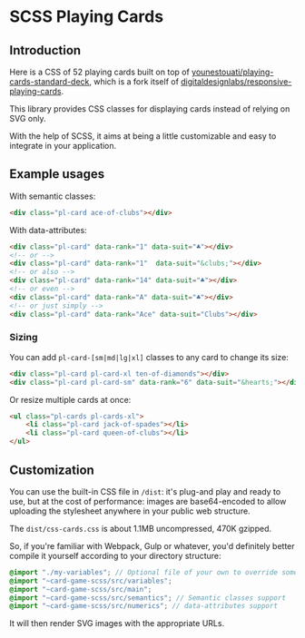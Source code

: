 # SCSS Playing Cards

## Introduction

Here is a CSS of 52 playing cards built on top of [younestouati/playing-cards-standard-deck](https://github.com/younestouati/playing-cards-standard-deck), 
which is a fork itself of [digitaldesignlabs/responsive-playing-cards](https://github.com/digitaldesignlabs/responsive-playing-cards).

This library provides CSS classes for displaying cards instead of relying on SVG only.

With the help of SCSS, it aims at being a little customizable and easy to integrate in your application.

## Example usages

With semantic classes:

```html
<div class="pl-card ace-of-clubs"></div>
```

With data-attributes:
```html
<div class="pl-card" data-rank="1" data-suit="♣"></div>
<!-- or -->
<div class="pl-card" data-rank="1"  data-suit="&clubs;"></div>
<!-- or also -->
<div class="pl-card" data-rank="14" data-suit="♣"></div>
<!-- or even -->
<div class="pl-card" data-rank="A" data-suit="♣️"></div>
<!-- or just simply -->
<div class="pl-card" data-rank="Ace" data-suit="Clubs️"></div>
```

### Sizing

You can add `pl-card-[sm|md|lg|xl]` classes to any card to change its size:

```html
<div class="pl-card pl-card-xl ten-of-diamonds"></div>
<div class="pl-card pl-card-sm" data-rank="6" data-suit="&hearts;"></div>
```

Or resize multiple cards at once:
```html
<ul class="pl-cards pl-cards-xl">
    <li class="pl-card jack-of-spades"></li>
    <li class="pl-card queen-of-clubs"></li>
</ul>
```

## Customization

You can use the built-in CSS file in `/dist`: it's plug-and play and ready to use, but at the cost of performance: 
images are base64-encoded to allow uploading the stylesheet anywhere in your public web structure.

The `dist/css-cards.css` is about 1.1MB uncompressed, 470K gzipped.

So, if you're familiar with Webpack, Gulp or whatever, you'd definitely better compile it yourself according to your directory structure:

```scss
@import "./my-variables"; // Optional file of your own to override some variables
@import "~card-game-scss/src/variables";
@import "~card-game-scss/src/main";
@import "~card-game-scss/src/semantics"; // Semantic classes support
@import "~card-game-scss/src/numerics"; // data-attributes support
```

It will then render SVG images with the appropriate URLs.
